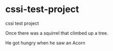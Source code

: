 # cssi-test-project
cssi test project


Once there was a squirrel that climbed up a tree.

He got hungry when he saw an Acorn  
